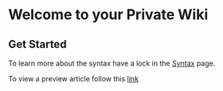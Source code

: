 ﻿# Welcome to your Private Wiki

## Get Started

To learn more about the syntax have a lock in the [Syntax](:syntax) page.

To view a preview article follow this [link](:test)